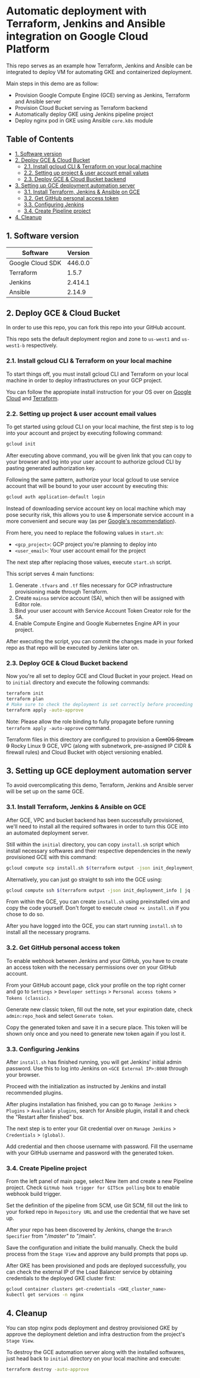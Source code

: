 # Automatic deployment with Terraform, Jenkins and Ansible integration on Google Cloud Platform 

This repo serves as an example how Terraform, Jenkins and Ansible can be integrated to deploy VM for automating GKE and containerized deployment.

Main steps in this demo are as follow:

- Provision Google Compute Engine (GCE) serving as Jenkins, Terraform and Ansible server
- Provision Cloud Bucket serving as Terraform backend
- Automatically deploy GKE using Jenkins pipeline project
- Deploy nginx pod in GKE using Ansible `core.k8s` module

## Table of Contents
- [1. Software version](#1-software-version)
- [2. Deploy GCE & Cloud Bucket](#2-deploy-gce-&-cloud-bucket)
	- [2.1. Install gcloud CLI & Terraform on your local machine](#21-install-gcloud-cli-&-terraform-on-your-local-machine)
	- [2.2. Setting up project & user account email values](#22-setting-up-project-&-user-account-email-values)
	- [2.3. Deploy GCE & Cloud Bucket backend](#23-deploy-gce-&-cloud-bucket-backend)
- [3. Setting up GCE deployment automation server](#3-setting-up-gce-deployment-automation-server)
	- [3.1. Install Terraform, Jenkins & Ansible on GCE](#31-install-terraform-jenkins-&-ansible-on-gce)
	- [3.2. Get GitHub personal access token](#32-get-github-personal-access-token)
	- [3.3. Configuring Jenkins](#33-configuring-jenkins)
	- [3.4. Create Pipeline project](#34-create-pipeline-project)
- [4. Cleanup](#4-cleanup)

## 1. Software version

| Software | Version |
| --- | --- |
| Google Cloud SDK | 446.0.0 |
| Terraform | 1.5.7 |
| Jenkins | 2.414.1 |
| Ansible | 2.14.9 |

## 2. Deploy GCE & Cloud Bucket

In order to use this repo, you can fork this repo into your GitHub account.

This repo sets the default deployment region and zone to `us-west1` and `us-west1-b` respectively.

### 2.1. Install gcloud CLI & Terraform on your local machine

To start things off, you must install gcloud CLI and Terraform on your local machine in order to deploy infrastructures on your GCP project.

You can follow the appropiate install instruction for your OS over on [Google Cloud](https://cloud.google.com/sdk/docs/install) and [Terraform](https://developer.hashicorp.com/terraform/downloads).

### 2.2. Setting up project & user account email values

To get started using gcloud CLI on your local machine, the first step is to log into your account and project by executing following command:

```sh
gcloud init
```

After executing above command, you will be given link that you can copy to your browser and log into your user account to authorize gcloud CLI by pasting generated authorization key.

Following the same pattern, authorize your local gcloud to use service account that will be bound to your user account by executing this:

```sh
gcloud auth application-default login
```

Instead of downloading service account key on local machine which may pose security risk, this allows you to use & impersonate service account in a more convenient and secure way (as per [Google's recommendation](https://cloud.google.com/docs/authentication)).

From here, you need to replace the following values in `start.sh`:

- `<gcp_project>`: GCP project you're planning to deploy into
- `<user_email>`: Your user account email for the project

The next step after replacing those values, execute `start.sh` script.

This script serves 4 main functions:
1. Generate `.tfvars` and `.tf` files necessary for GCP infrastructure provisioning made through Terraform.
2. Create `mainsa` service account (SA), which then will be assigned with Editor role.
3. Bind your user account with Service Account Token Creator role for the SA.
4. Enable Compute Engine and Google Kubernetes Engine API in your project.

After executing the script, you can commit the changes made in your forked repo as that repo will be executed by Jenkins later on.

### 2.3. Deploy GCE & Cloud Bucket backend

Now you're all set to deploy GCE and Cloud Bucket in your project. Head on to `initial` directory and execute the following commands:

```sh
terraform init
terraform plan
# Make sure to check the deployment is set correctly before proceeding
terraform apply -auto-approve
```

Note: Please allow the role binding to fully propagate before running `terraform apply -auto-approve` command.

Terraform files in this directory are configured to provision a ~~CentOS Stream 9~~ Rocky Linux 9 GCE, VPC (along with subnetwork, pre-assigned IP CIDR & firewall rules) and Cloud Bucket with object versioning enabled.

## 3. Setting up GCE deployment automation server

To avoid overcomplicating this demo, Terraform, Jenkins and Ansible server will be set up on the same GCE.

### 3.1. Install Terraform, Jenkins & Ansible on GCE

After GCE, VPC and bucket backend has been successfully provisioned, we'll need to install all the required softwares in order to turn this GCE into an automated deployment server.

Still within the `initial` directory, you can copy `install.sh` script which install necessary softwares and their respective dependencies in the newly provisioned GCE with this command:

```sh
gcloud compute scp install.sh $(terraform output -json init_deployment_info | jq -r '.gce_server'):~
```

Alternatively, you can just go straight to ssh into the GCE using:

```sh
gcloud compute ssh $(terraform output -json init_deployment_info | jq -r '.gce_server') --zone $(terraform output -json init_deployment_info | jq -r '.gce_zone')
```

From within the GCE, you can create `install.sh` using preinstalled vim and copy the code yourself. Don't forget to execute `chmod +x install.sh` if you chose to do so.

After you have logged into the GCE, you can start running `install.sh` to install all the necessary programs.

### 3.2. Get GitHub personal access token

To enable webhook between Jenkins and your GitHub, you have to create an access token with the necessary permissions over on your GitHub account.

From your GitHub account page, click your profile on the top right corner and go to `Settings` > `Developer settings` > `Personal access tokens` > `Tokens (classic)`.

Generate new classic token, fill out the note, set your expiration date, check `admin:repo_hook` and select `Generate token`.

Copy the generated token and save it in a secure place. This token will be shown only once and you need to generate new token again if you lost it.

### 3.3. Configuring Jenkins

After `install.sh` has finished running, you will get Jenkins' initial admin password. Use this to log into Jenkins on `<GCE External IP>:8080` through your browser.

Proceed with the initialization as instructed by Jenkins and install recommended plugins.

After plugins installation has finished, you can go to `Manage Jenkins` > `Plugins` > `Available plugins`, search for Ansible plugin, install it and check the "Restart after finished" box.

The next step is to enter your Git credential over on `Manage Jenkins` > `Credentials` > `(global)`.

Add credential and then choose username with password. Fill the username with your GitHub username and password with the generated token.


### 3.4. Create Pipeline project

From the left panel of main page, select New item and create a new Pipeline project. Check `GitHub hook trigger for GITScm polling` box to enable webhook build trigger.

Set the definition of the pipeline from SCM, use Git SCM, fill out the link to your forked repo in `Repository URL` and use the credential that we have set up.

After your repo has been discovered by Jenkins, change the `Branch Specifier` from "*/master" to "*/main".

Save the configuration and initiate the build manually. Check the build process from the `Stage View` and approve any build prompts that pops up.

After GKE has been provisioned and pods are deployed successfully, you can check the external IP of the Load Balancer service by obtaining credentials to the deployed GKE cluster first:

```sh
gcloud container clusters get-credentials <GKE_cluster_name>
kubectl get services -n nginx
```

## 4. Cleanup

You can stop nginx pods deployment and destroy provisioned GKE by approve the deployment deletion and infra destruction from the project's `Stage View`.

To destroy the GCE automation server along with the installed softwares, just head back to `initial` directory on your local machine and execute:

```sh
terraform destroy -auto-approve
```
